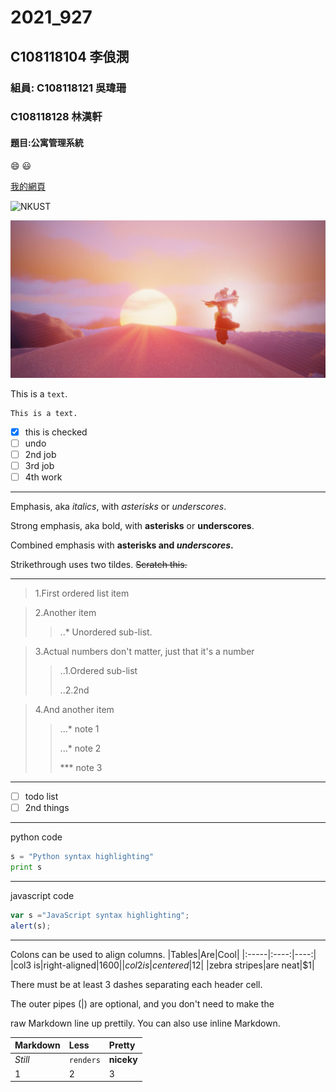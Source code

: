 # 2021_927

## C108118104 李俍潣

### 組員: C108118121 吳瑋珊
###      C108118128 林漢軒

#### 題目:公寓管理系統

:smile: :smiley:

[我的網頁](https://www.nkust.edu.tw/)

![NKUST](https://www.nkust.edu.tw/var/file/0/1000/img/513/182513897.png "高科大")

![new fig](fig3.jpg "fig3")

This is a `text`.

```
This is a text.
```

- [x] this is checked
- [ ] undo
- [ ] 2nd job
- [ ] 3rd job
- [ ] 4th work

***

Emphasis, aka *italics*, with *asterisks* or *underscores*.

Strong emphasis, aka bold, with **asterisks** or **underscores**.

Combined emphasis with **asterisks and *underscores*.**

Strikethrough uses two tildes. ~~Scratch this.~~

***

> 1.First ordered list item

> 2.Another item
>> ..* Unordered sub-list.

> 3.Actual numbers don't matter, just that it's a number
>> ..1.Ordered sub-list
>> 
>> ..2.2nd

> 4.And another item
>> ...* note 1
>> 
>> ...* note 2
>> 
>> *** note 3

***
- [ ] todo list
- [ ] 2nd things
***

python code
```python
s = "Python syntax highlighting"
print s
```
***
javascript code
```Javascript
var s ="JavaScript syntax highlighting";
alert(s);
```
***
Colons can be used to align columns.
|Tables|Are|Cool|
|:-----|:----:|----:|
|col3 is|right-aligned|$1600|
|col2 is|centered|$12|
|zebra stripes|are neat|$1|

There must be at least 3 dashes separating each header cell.

The outer pipes (|) are optional, and you don't need to make the

raw Markdown line up prettily. You can also use inline Markdown.

|Markdown|Less|Pretty|
|:-----|:----|:----|
|*Still*|```renders```|**niceky**|
|1|2|3|






